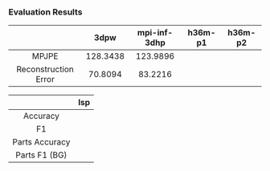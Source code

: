 ### Evaluation Results

|  | 3dpw | mpi-inf-3dhp | h36m-p1 | h36m-p2 |
|:--:|:--:|:--:|:--:|:--:|
| MPJPE | 128.3438 | 123.9896 |  |  |
| Reconstruction Error | 70.8094 |  83.2216  |  |  | 


| | lsp | 
|:--:|:--:|
| Accuracy |  |
| F1 |  |
| Parts Accuracy |  |
| Parts F1 (BG) |  | 
